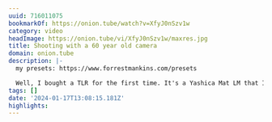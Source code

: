 ```yaml
---
uuid: 716011075
bookmarkOf: https://onion.tube/watch?v=XfyJ0nSzv1w
category: video
headImage: https://onion.tube/vi/XfyJ0nSzv1w/maxres.jpg
title: Shooting with a 60 year old camera
domain: onion.tube
description: |-
  my presets: https://www.forrestmankins.com/presets

  Well, I bought a TLR for the first time. It's a Yashica Mat LM that I got off Ebay for $150, and in this video I have no clue if it works at all. It shoots medium format film in a 6x6, and is super fun for both portraits and landscapes. The dogs and I hop in Big Green and drive into the woods to meet our friend McKenna to take some portraits and drink some coffee. Shooting Portra 800 film of course, with scans by State Film Lab, my absolute favorite lab that I have been using, going on 7 years now.
tags: []
date: '2024-01-17T13:08:15.181Z'
highlights: 
---
```




